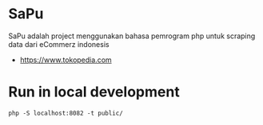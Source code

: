 # SaPu
SaPu adalah project menggunakan bahasa pemrogram php untuk scraping data dari eCommerz indonesis
- https://www.tokopedia.com

# Run in local development
<code>php -S localhost:8082 -t public/</code>